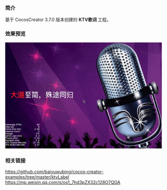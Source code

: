 ### 简介
基于 CocosCreator 3.7.0 版本创建的 **KTV歌词** 工程。

### 效果预览
![image](../../../gif/202201/2022012012.gif)

### 相关链接
https://github.com/baiyuwubing/cocos-creator-examples/tree/master/ktvLabel    
https://mp.weixin.qq.com/s/os1_7hd3pZX32c128O7QGA